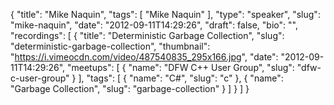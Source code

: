 {
  "title": "Mike Naquin",
  "tags": [
    "Mike Naquin"
  ],
  "type": "speaker",
  "slug": "mike-naquin",
  "date": "2012-09-11T14:29:26",
  "draft": false,
  "bio": "",
  "recordings": [
    {
      "title": "Deterministic Garbage Collection",
      "slug": "deterministic-garbage-collection",
      "thumbnail": "https://i.vimeocdn.com/video/487540835_295x166.jpg",
      "date": "2012-09-11T14:29:26",
      "meetups": [
        {
          "name": "DFW C++ User Group",
          "slug": "dfw-c-user-group"
        }
      ],
      "tags": [
        {
          "name": "C#",
          "slug": "c"
        },
        {
          "name": "Garbage Collection",
          "slug": "garbage-collection"
        }
      ]
    }
  ]
}